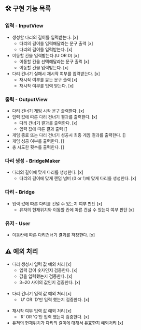 ## 🛠 구현 기능 목록

### 입력 - InputView
- 생성할 다리의 길이를 입력받는다. [x]
  - 다리의 길이를 입력해달라는 문구 출력 [x]
  - 다리의 길이를 입력받는다. [x]
- 이동할 칸을 입력받는다.(U OR D) [x]
  - 이동할 칸을 선택해달라는 문구 출력 [x]
  - 이동할 칸을 입력받는다. [x]
- 다리 건너기 실패시 재시작 여부를 입력받는다. [x]
  - 재시작 여부를 묻는 문구 출력 [x]
  - 재시작 여부를 입력 받는다. [x]
### 출력 - OutputView
- 다리 건너기 게임 시작 문구 출력한다. [x]
- 입력 값에 따른 다리 건너기 결과를 출력한다. [x]
  - 다리 건너기 결과를 출력한다. [x]
  - 입력 값에 따른 결과 출력 []
- 게임 종료 또는 다리 건너기 성공시 최종 게임 결과를 출력한다. []
- 게임 성공 여부를 출력한다. []
- 총 시도한 횟수를 출력한다. []
### 다리 생성 - BridgeMaker
- 다리의 길이에 맞게 다리를 생성한다. [x]
  - 다리의 길이에 맞게 랜덤 넘버 (0 or 1)에 맞게 다리를 생성한다. [x]
### 다리 - Bridge
- 입력 값에 따른 다리를 건널 수 있는지 여부 판단 [x]
  - 유저의 현재위치와 이동할 칸에 따른 건널 수 있는지 여부 판단 [x]
### 유저 - User
- 이동칸에 따른 다리건너기 결과를 저장한다. [x]
## ⚠️ 예외 처리

- 다리 생성시 입력 값 예외 처리 [x]
    - 입력 값이 숫자인지 검증한다. [x]
    - 값을 입력했는지 검증한다. [x]
    - 3~20 사이의 값인지 검증한다. [x]
      <br><br>
- 다리 건너기 입력 값 예외 처리 [x]
    - 'U' OR 'D'만 입력 했는지 검증한다. [x]
      <br><br>
- 재시작 여부 입력 값 예외 처리 [x]
    - 'R' OR 'Q'만 입력 했는지 검증한다. [x]
- 유저의 현재위치가 다리의 길이에 대해서 유효한지 예외처리 [x]